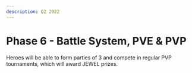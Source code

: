 ```yaml
---
description: Q2 2022
---
```


# Phase 6 - Battle System, PVE & PVP

Heroes will be able to form parties of 3 and compete in regular PVP tournaments, which will award JEWEL prizes.

